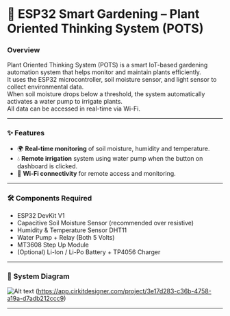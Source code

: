 # 🌱 ESP32 Smart Gardening – Plant Oriented Thinking System (POTS)

### Overview
Plant Oriented Thinking System (POTS) is a smart IoT-based gardening automation system that helps monitor and maintain plants efficiently.  
It uses the ESP32 microcontroller, soil moisture sensor, and light sensor to collect environmental data.  
When soil moisture drops below a threshold, the system automatically activates a water pump to irrigate plants.  
All data can be accessed in real-time via Wi-Fi.

---

### ✨ Features
- 🌍 **Real-time monitoring** of soil moisture, humidity and temperature.  
- 💧 **Remote irrigation** system using water pump when the button on dashboard is clicked.  
- 📶 **Wi-Fi connectivity** for remote access and monitoring.

---

### 🛠 Components Required
- ESP32 DevKit V1
- Capacitive Soil Moisture Sensor (recommended over resistive)  
- Humidity & Temperature Sensor DHT11
- Water Pump + Relay (Both 5 Volts)
- MT3608 Step Up Module
- (Optional) Li-Ion / Li-Po Battery + TP4056 Charger

---

### 📐 System Diagram
![Alt text](/Images/circuit_images.png "Diagram")
(https://app.cirkitdesigner.com/project/3e17d283-c36b-4758-a19a-d7adb212ccc9)

---

